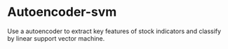 # Autoencoder-svm
Use a autoencoder to extract key features of stock indicators and classify by linear support vector machine.
